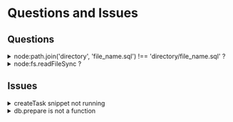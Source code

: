 # Questions and Issues

## Questions

<details >
    <summary>node:path.join('directory', 'file_name.sql') !== 'directory/file_name.sql' ?</summary>

```js
const schemaPath = join('database', 'schema.sql')
const schema = readFileSync(schemaPath, 'utf-8')
db.exec(schema)
```

</details>

<details >
  <summary>node:fs.readFileSync ?</summary>

```js
const { readFileSync } = require('node:fs')
```

  </details>


## Issues

<details>
  <summary>createTask snippet not running</summary>

```js
createTask('Eat a banana')
const tasks = db.prepare('SELECT * FROM tasks').all()
console.log(tasks)
```

### Explanation

The issue was ocurring because createTasks wasn't being initialized/imported in `db.js`, which was the file being run in the node command provided. `node database/db.js`

### Solution

Do one of these:
    
- Import createTasks after db has been exported in `db.js`
- Change the node command to run `node model/tasks.js`.
- Create an `index.js` file in the root folder with the following code and run `node index.js`
    
```js
//index.js
const db = require('./database/db.js')
const { createTask } = require('./model/tasks.js')
```

</details>

<details>
  <summary>db.prepare is not a function</summary>

### Explanation

createTasks was being imported and initialized before the db creation in `db.js`. An empty object was being returned by db.

### Solution
Do one of these:
    
- Import createTasks after db has been exported in `db.js`
- Change the node command to run `node model/tasks.js`.
- Create an `index.js` file in the root folder with the following code and run `node index.js`
    
```js
//index.js
const db = require('./database/db.js')
const { createTask } = require('./model/tasks.js')
```
    
</details

<!-- TEMPLATE -->
<!--
<details>
  <summary></summary>
```js
```
</details>
-->
